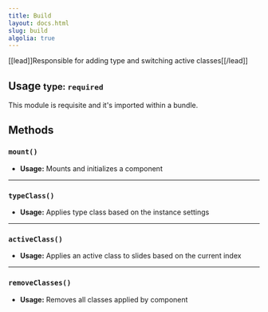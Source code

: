 ```yaml
---
title: Build
layout: docs.html
slug: build
algolia: true
---
```


[[lead]]Responsible for adding type and switching active classes[[/lead]]

## Usage <small>type: `required`</small>

This module is requisite and it's imported within a bundle.

## Methods

### `mount()`

- **Usage:** Mounts and initializes a component

---

### `typeClass()`

- **Usage:** Applies type class based on the instance settings

---

### `activeClass()`

- **Usage:** Applies an active class to slides based on the current index

---

### `removeClasses()`

- **Usage:** Removes all classes applied by component